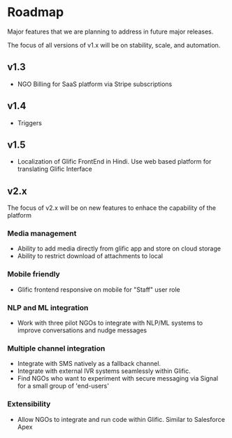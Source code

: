 # Roadmap
Major features that we are planning to address in future major releases.

The focus of all versions of v1.x will be on stability, scale, and automation.

## v1.3
- NGO Billing for SaaS platform via Stripe subscriptions

## v1.4
- Triggers

## v1.5
- Localization of Glific FrontEnd in Hindi. Use web based platform for translating Glific Interface


## v2.x

The focus of v2.x will be on new features to enhace the capability of the platform

### Media management
- Ability to add media directly from glific app and store on cloud storage
- Ability to restrict download of attachments to local

### Mobile friendly
- Glific frontend responsive on mobile for "Staff" user role

### NLP and ML integration
- Work with three pilot NGOs to integrate with NLP/ML systems to improve conversations and nudge messages

### Multiple channel integration
- Integrate with SMS natively as a fallback channel.
- Integrate with external IVR systems seamlessly within Glific.
- Find NGOs who want to experiment with secure messaging via Signal for a small group of 'end-users'

### Extensibility
- Allow NGOs to integrate and run code within Glific. Similar to Salesforce Apex
